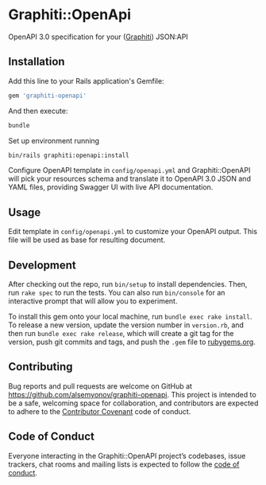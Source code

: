 # Graphiti::OpenApi

OpenAPI 3.0 specification for your ([Graphiti](https://github.com/graphiti-api/graphiti)) JSON:API

## Installation

Add this line to your Rails application's Gemfile:

```ruby
gem 'graphiti-openapi'
```

And then execute:

```bash
bundle
```

Set up environment running

```bash
bin/rails graphiti:openapi:install
```

Configure OpenAPI template in `config/openapi.yml` and Graphiti::OpenAPI will pick your resources schema and
translate it to OpenAPI 3.0 JSON and YAML files, providing Swagger UI with live API documentation.

## Usage

Edit template in `config/openapi.yml` to customize your OpenAPI output. This file will be used as base for resulting
document.

## Development

After checking out the repo, run `bin/setup` to install dependencies. Then, run `rake spec` to run the tests. You can also run `bin/console` for an interactive prompt that will allow you to experiment.

To install this gem onto your local machine, run `bundle exec rake install`. To release a new version, update the version number in `version.rb`, and then run `bundle exec rake release`, which will create a git tag for the version, push git commits and tags, and push the `.gem` file to [rubygems.org](https://rubygems.org).

## Contributing

Bug reports and pull requests are welcome on GitHub at https://github.com/alsemyonov/graphiti-openapi. This project is intended to be a safe, welcoming space for collaboration, and contributors are expected to adhere to the [Contributor Covenant](http://contributor-covenant.org) code of conduct.

## Code of Conduct

Everyone interacting in the Graphiti::OpenAPI project’s codebases, issue trackers, chat rooms and mailing lists is expected to follow the [code of conduct](https://github.com/alsemyonov/graphiti-openapi/blob/master/CODE_OF_CONDUCT.md).
